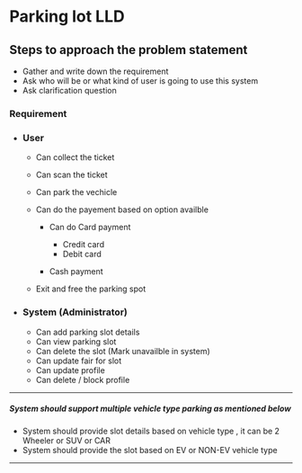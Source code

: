 # Parking lot LLD

## Steps to approach the problem statement
* Gather and write down the requirement
* Ask who will be or what kind of user is going to use this system
* Ask clarification question


### Requirement

* ### User
    * Can collect the ticket
    * Can scan the ticket
    * Can park the vechicle
    * Can do the payement based on option availble 

        * Can do Card payment

            * Credit card
            * Debit card
        * Cash payment
    
    * Exit and free the parking spot

* ### System (Administrator)

    * Can add parking slot details
    * Can view parking slot
    * Can delete the slot (Mark unavailble in system)
    * Can update fair for slot
    * Can update profile
    * Can delete / block profile

---
##### <b>System should support multiple vehicle type parking as mentioned below</b>

* System should provide slot details based on vehicle type , it can be 2 Wheeler or SUV or CAR 
* System should provide the slot based on EV or NON-EV vehicle type

---



